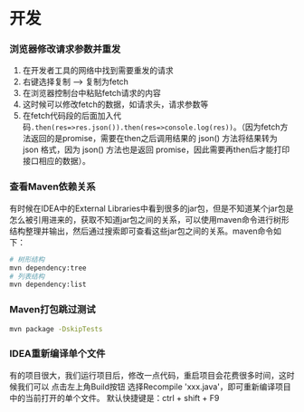 # 开发

### 浏览器修改请求参数并重发

1. 在开发者工具的网络中找到需要重发的请求
2. 右键选择复制 --> 复制为fetch
3. 在浏览器控制台中粘贴fetch请求的内容
4. 这时候可以修改fetch的数据，如请求头，请求参数等
5. 在fetch代码段的后面加入代码`.then(res=>res.json()).then(res=>console.log(res))`。（因为fetch方法返回的是promise，需要在then之后调用结果的 json() 方法将结果转为 json 格式，因为 json() 方法也是返回 promise，因此需要再then后才能打印接口相应的数据）。

### 查看Maven依赖关系

有时候在IDEA中的External Libraries中看到很多的jar包，但是不知道某个jar包是怎么被引用进来的，获取不知道jar包之间的关系，可以使用maven命令进行树形结构整理并输出，然后通过搜索即可查看这些jar包之间的关系。maven命令如下：

```bash
# 树形结构
mvn dependency:tree
# 列表结构
mvn dependency:list
```

### Maven打包跳过测试

```bash
mvn package -DskipTests
```

###  IDEA重新编译单个文件

 有的项目很大，我们运行项目后，修改一点代码，重启项目会花费很多时间，这时候我们可以
 点击左上角Build按钮 选择Recompile 'xxx.java'，即可重新编译项目中的当前打开的单个文件。
 默认快捷键是：ctrl + shift + F9
